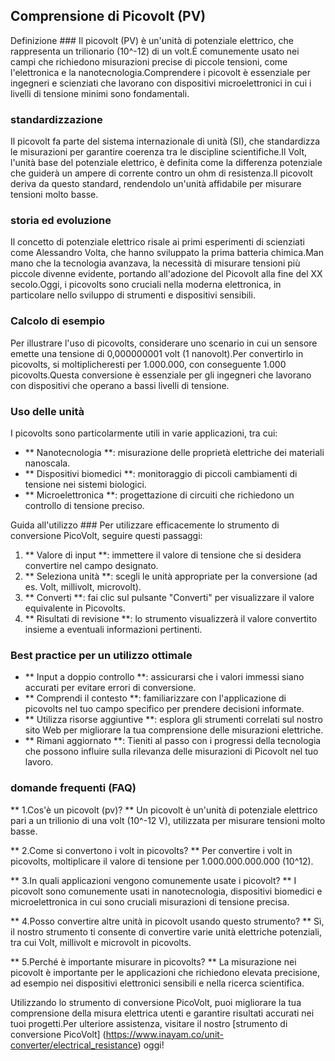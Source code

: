 ## Comprensione di Picovolt (PV)

Definizione ###
Il picovolt (PV) è un'unità di potenziale elettrico, che rappresenta un trilionario (10^-12) di un volt.È comunemente usato nei campi che richiedono misurazioni precise di piccole tensioni, come l'elettronica e la nanotecnologia.Comprendere i picovolt è essenziale per ingegneri e scienziati che lavorano con dispositivi microelettronici in cui i livelli di tensione minimi sono fondamentali.

### standardizzazione
Il picovolt fa parte del sistema internazionale di unità (SI), che standardizza le misurazioni per garantire coerenza tra le discipline scientifiche.Il Volt, l'unità base del potenziale elettrico, è definita come la differenza potenziale che guiderà un ampere di corrente contro un ohm di resistenza.Il picovolt deriva da questo standard, rendendolo un'unità affidabile per misurare tensioni molto basse.

### storia ed evoluzione
Il concetto di potenziale elettrico risale ai primi esperimenti di scienziati come Alessandro Volta, che hanno sviluppato la prima batteria chimica.Man mano che la tecnologia avanzava, la necessità di misurare tensioni più piccole divenne evidente, portando all'adozione del Picovolt alla fine del XX secolo.Oggi, i picovolts sono cruciali nella moderna elettronica, in particolare nello sviluppo di strumenti e dispositivi sensibili.

### Calcolo di esempio
Per illustrare l'uso di picovolts, considerare uno scenario in cui un sensore emette una tensione di 0,000000001 volt (1 nanovolt).Per convertirlo in picovolts, si moltiplicheresti per 1.000.000, con conseguente 1.000 picovolts.Questa conversione è essenziale per gli ingegneri che lavorano con dispositivi che operano a bassi livelli di tensione.

### Uso delle unità
I picovolts sono particolarmente utili in varie applicazioni, tra cui:
- ** Nanotecnologia **: misurazione delle proprietà elettriche dei materiali nanoscala.
- ** Dispositivi biomedici **: monitoraggio di piccoli cambiamenti di tensione nei sistemi biologici.
- ** Microelettronica **: progettazione di circuiti che richiedono un controllo di tensione preciso.

Guida all'utilizzo ###
Per utilizzare efficacemente lo strumento di conversione PicoVolt, seguire questi passaggi:
1. ** Valore di input **: immettere il valore di tensione che si desidera convertire nel campo designato.
2. ** Seleziona unità **: scegli le unità appropriate per la conversione (ad es. Volt, millivolt, microvolt).
3. ** Converti **: fai clic sul pulsante "Converti" per visualizzare il valore equivalente in Picovolts.
4. ** Risultati di revisione **: lo strumento visualizzerà il valore convertito insieme a eventuali informazioni pertinenti.

### Best practice per un utilizzo ottimale
- ** Input a doppio controllo **: assicurarsi che i valori immessi siano accurati per evitare errori di conversione.
- ** Comprendi il contesto **: familiarizzare con l'applicazione di picovolts nel tuo campo specifico per prendere decisioni informate.
- ** Utilizza risorse aggiuntive **: esplora gli strumenti correlati sul nostro sito Web per migliorare la tua comprensione delle misurazioni elettriche.
- ** Rimani aggiornato **: Tieniti al passo con i progressi della tecnologia che possono influire sulla rilevanza delle misurazioni di Picovolt nel tuo lavoro.

### domande frequenti (FAQ)

** 1.Cos'è un picovolt (pv)? **
Un picovolt è un'unità di potenziale elettrico pari a un trilionio di una volt (10^-12 V), utilizzata per misurare tensioni molto basse.

** 2.Come si convertono i volt in picovolts? **
Per convertire i volt in picovolts, moltiplicare il valore di tensione per 1.000.000.000.000 (10^12).

** 3.In quali applicazioni vengono comunemente usate i picovolt? **
I picovolt sono comunemente usati in nanotecnologia, dispositivi biomedici e microelettronica in cui sono cruciali misurazioni di tensione precisa.

** 4.Posso convertire altre unità in picovolt usando questo strumento? **
Sì, il nostro strumento ti consente di convertire varie unità elettriche potenziali, tra cui Volt, millivolt e microvolt in picovolts.

** 5.Perché è importante misurare in picovolts? **
La misurazione nei picovolt è importante per le applicazioni che richiedono elevata precisione, ad esempio nei dispositivi elettronici sensibili e nella ricerca scientifica.

Utilizzando lo strumento di conversione PicoVolt, puoi migliorare la tua comprensione della misura elettrica utenti e garantire risultati accurati nei tuoi progetti.Per ulteriore assistenza, visitare il nostro [strumento di conversione PicoVolt] (https://www.inayam.co/unit-converter/electrical_resistance) oggi!